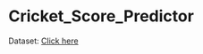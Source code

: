 # Cricket_Score_Predictor

Dataset: [Click here](https://www.kaggle.com/veeralakrishna/cricsheet-a-retrosheet-for-cricket?select=t20s)
